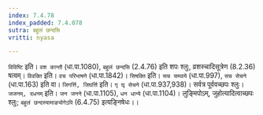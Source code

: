 ```yaml
---
index: 7.4.78
index_padded: 7.4.078
sutra: बहुलं छन्दसि
vritti: nyasa

---
```

`विविष्टि` इति। `वश कान्तौ` (धा.पा.1080), `बहुलं छन्दसि` (2.4.76) इति शपः श्लुः, व्रशस्चादिसूत्रेण (8.2.36) षत्वम्। `विवक्ति` इति। `वच परिभाषणे` (धा.पा.1842)। `सिषक्ति` इति। `सच समवये` (धा.पा.997), `सच सेचने` (धा.पा.163) इति वा। `जिगर्त्ति, जिघर्त्ति` इति। `गृ घृ सेचने` (धा.पा.937,938)। सर्वत्र पूर्ववच्छपः श्लुः।
`जजनम्, दधनम्` इति। `जन जनने` (धा.पा.1105), `धन धान्ये` (धा.पा.1104)। लुङ्मिपोऽम्, जुहोत्यादित्वाच्छपः श्लुः; `बहुलं छन्दस्यामाङ्योगेऽपि` (6.4.75) इत्यङ्निषेधः।।
